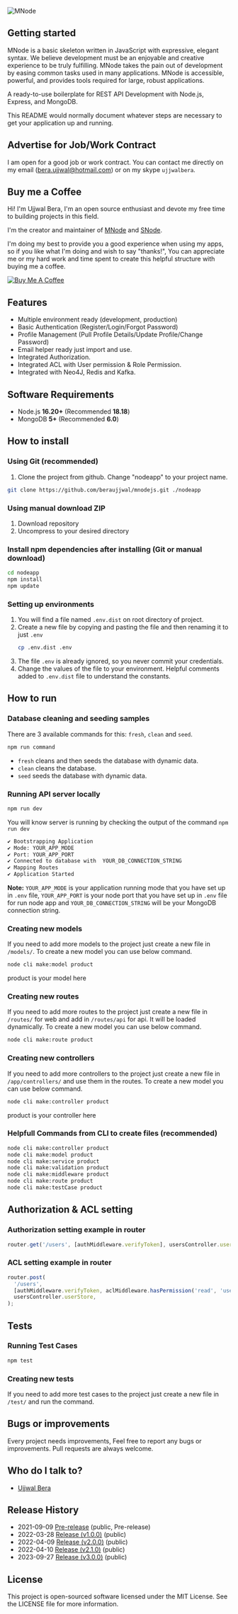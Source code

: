 ![MNode](https://github.com/beraujjwal/mnodejs/blob/main/MNode.png?raw=true)

## Getting started

MNode is a basic skeleton written in JavaScript with expressive, elegant syntax. We believe development must be an enjoyable and creative experience to be truly fulfilling. MNode takes the pain out of development by easing common tasks used in many applications. MNode is accessible, powerful, and provides tools required for large, robust applications.

A ready-to-use boilerplate for REST API Development with Node.js, Express, and MongoDB.

This README would normally document whatever steps are necessary to get your application up and running.

## Advertise for Job/Work Contract

I am open for a good job or work contract. You can contact me directly on my email ([bera.ujjwal@hotmail.com](mailto:bera.ujjwal@hotmail.com 'bera.ujjwal@hotmail.com')) or on my skype `ujjwalbera`.

## Buy me a Coffee

Hi! I'm Ujjwal Bera, I'm an open source enthusiast and devote my free time to building projects in this field.

I'm the creator and maintainer of [MNode](https://github.com/beraujjwal/mnodejs/blob/main/README.md) and [SNode](https://github.com/beraujjwal/snode/blob/main/README.md).

I'm doing my best to provide you a good experience when using my apps, so if you like what I'm doing and wish to say "thanks!", You can appreciate me or my hard work and time spent to create this helpful structure with buying me a coffee.

<a href="https://www.buymeacoffee.com/beraujjwalu" target="_blank"><img src="https://bmc-cdn.nyc3.digitaloceanspaces.com/BMC-button-images/custom_images/orange_img.png" alt="Buy Me A Coffee" style="height: auto !important;width: auto !important;" ></a>

## Features

- Multiple environment ready (development, production)
- Basic Authentication (Register/Login/Forgot Password)
- Profile Management (Pull Profile Details/Update Profile/Change Password)
- Email helper ready just import and use.
- Integrated Authorization.
- Integrated ACL with User permission & Role Permission.
- Integrated with Neo4J, Redis and Kafka.

## Software Requirements

- Node.js **16.20+** (Recommended **18.18**)
- MongoDB **5+** (Recommended **6.0**)

## How to install

### Using Git (recommended)

1.  Clone the project from github. Change "nodeapp" to your project name.

```bash
git clone https://github.com/beraujjwal/mnodejs.git ./nodeapp
```

### Using manual download ZIP

1.  Download repository
2.  Uncompress to your desired directory

### Install npm dependencies after installing (Git or manual download)

```bash
cd nodeapp
npm install
npm update
```

### Setting up environments

1.  You will find a file named `.env.dist` on root directory of project.
2.  Create a new file by copying and pasting the file and then renaming it to just `.env`
    ```bash
    cp .env.dist .env
    ```
3.  The file `.env` is already ignored, so you never commit your credentials.
4.  Change the values of the file to your environment. Helpful comments added to `.env.dist` file to understand the constants.

## How to run

### Database cleaning and seeding samples

There are 3 available commands for this: `fresh`, `clean` and `seed`.

```bash
npm run command
```

- `fresh` cleans and then seeds the database with dynamic data.
- `clean` cleans the database.
- `seed` seeds the database with dynamic data.

### Running API server locally

```bash
npm run dev
```

You will know server is running by checking the output of the command `npm run dev`

```bash
✔ Bootstrapping Application
✔ Mode: YOUR_APP_MODE
✔ Port: YOUR_APP_PORT
✔ Connected to database with  YOUR_DB_CONNECTION_STRING
✔ Mapping Routes
✔ Application Started

```

**Note:** `YOUR_APP_MODE` is your application running mode that you have set up in `.env` file, `YOUR_APP_PORT` is your node port that you have set up in `.env` file for run node app and `YOUR_DB_CONNECTION_STRING` will be your MongoDB connection string.

### Creating new models

If you need to add more models to the project just create a new file in `/models/`. To create a new model you can use below command.

```bash
node cli make:model product
```

product is your model here

### Creating new routes

If you need to add more routes to the project just create a new file in `/routes/` for web and add in `/routes/api` for api. It will be loaded dynamically. To create a new model you can use below command.

```bash
node cli make:route product
```

### Creating new controllers

If you need to add more controllers to the project just create a new file in `/app/controllers/` and use them in the routes. To create a new model you can use below command.

```bash
node cli make:controller product
```

product is your controller here

### Helpfull Commands from CLI to create files (recommended)

```bash
node cli make:controller product
node cli make:model product
node cli make:service product
node cli make:validation product
node cli make:middleware product
node cli make:route product
node cli make:testCase product
```

## Authorization & ACL setting

### Authorization setting example in router

```js
router.get('/users', [authMiddleware.verifyToken], usersController.userStore);
```

### ACL setting example in router

```js
router.post(
  '/users',
  [authMiddleware.verifyToken, aclMiddleware.hasPermission('read', 'users')], // "read" as action, "users" as resource
  usersController.userStore,
);
```

## Tests

### Running Test Cases

```bash
npm test
```

### Creating new tests

If you need to add more test cases to the project just create a new file in `/test/` and run the command.

## Bugs or improvements

Every project needs improvements, Feel free to report any bugs or improvements. Pull requests are always welcome.

## Who do I talk to?

- [Ujjwal Bera](https://github.com/beraujjwal)

## Release History

- 2021-09-09 [Pre-release][] (public, Pre-release)
- 2022-03-28 [Release (v1.0.0)][] (public)
- 2022-04-09 [Release (v2.0.0)][] (public)
- 2022-04-10 [Release (v2.1.0)][] (public)
- 2023-09-27 [Release (v3.0.0)][] (public)

[pre-release]: https://github.com/beraujjwal/mnodejs/releases/tag/v0.1
[release (v1.0.0)]: https://github.com/beraujjwal/mnodejs/releases/tag/V1.0.0
[release (v2.0.0)]: https://github.com/beraujjwal/mnodejs/releases/tag/V2.0.0
[release (v2.1.0)]: https://github.com/beraujjwal/mnodejs/releases/tag/v2.1.0
[release (v3.0.0)]: https://github.com/beraujjwal/mnodejs/releases/tag/V3.0.0

## License

This project is open-sourced software licensed under the MIT License. See the LICENSE file for more information.
